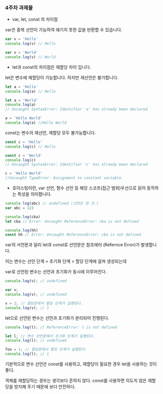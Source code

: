 ### 4주차 과제물

- var, let, const 의 차이점

var은 중복 선언이 가능하여 예기치 못한 값을 반환할 수 있습니다.

```jsx
var v = 'Hello'
console.log(v) // Hello

var v = 'World'
console.log(v) // World
```

- let과 const의 차이점은 재할당 차이 입니다.

let은 변수에 재할당이 가능합니다. 하지만 재선언은 불가합니다.

```jsx
let a = 'Hello'
console.log(a) // Hello

let a = 'World'
console.log(a) 
// Uncaught SyntaxError: Identifier 'a' has already been declared

a = 'Hello World'
console.log(a) //Hello World
```

const는 변수의 재선언, 재할당 모두 불가능합니다.

```javascript
const c = 'Hello'
console.log(c) // Hello

const c = 'World'
console.log(c) 
// Uncaught SyntaxError: Identifier 'c' has already been declared

c = 'Hello World'
//Uncaught TypeError: Assignment to constant variable.
```

- 호이스팅이란, var 선언, 함수 선언 등 해당 스코프(접근 범위)우선으로 읽어 동작하는 특성을 의미합니다.

```javascript
console.log(abc) // undefined (선언은 된 것.)
var abc = 123 

console.log(cba)
let cba // Error: Uncaught ReferenceError: cba is not defined

console.log(hh)
const hh // Error: Uncaught ReferenceError: cba is not defined
```

var의 서언문과 달리 let과 const로 선언문은 참조에러 (Refernce Error)가 발생합니다.

이는 변수는 선언 단계 > 초기화 단계 > 할당 단계에 걸쳐 생성되는데

var로 선언된 변수는 선언과 초기화가 동시에 이루어진다.

```javascript
console.log(v); // undefined

var v;
console.log(v); // undefined

v = 1; // 할당문에서 할당 단계가 실행된다.
console.log(v); // 1
```

let으로 선언된 변수는 선언과 초기화가 분리되어 진행된다.

```javascript
console.log(l); // ReferenceError: l is not defined

let l; // 변수 선언문에서 초기화 단계가 실행된다.
console.log(l); // undefined

foo = 1; // 할당문에서 할당 단계가 실행된다.
console.log(l); // 1
```

기본적으로 변수 선언은 const를 사용하고, 재할당이 필요한 경우 let을 사용하는 것이 좋다.

객체를 재할당하는 경우는 생각보다 흔하지 않다. const를 사용하면 의도치 않은 재할당을 방지해 주기 때문에 보다 안전하다.
